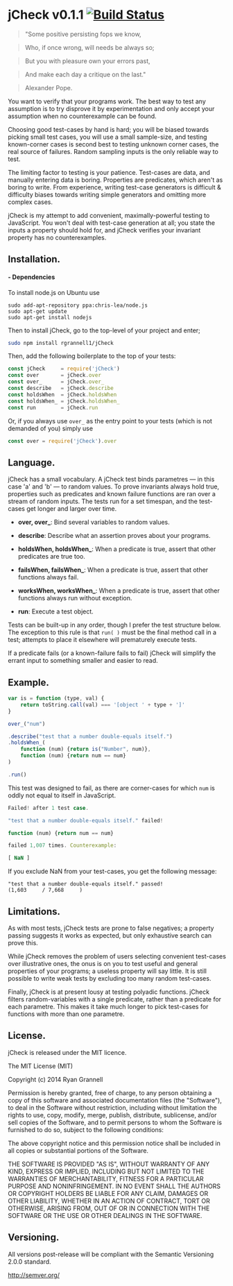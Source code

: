 
jCheck v0.1.1 [![Build Status](https://travis-ci.org/rgrannell1/jCheck.png?branch=master)](https://travis-ci.org/rgrannell1/jCheck)
======

> "Some positive persisting fops we know,

> Who, if once wrong, will needs be always so;

> But you with pleasure own your errors past,

> And make each day a critique on the last."

> Alexander Pope.

You want to verify that your programs work. The best way to test any assumption is to try disprove it
by experimentation and only accept your assumption when no counterexample can be found.

Choosing good test-cases by hand is hard; you will be biased towards picking small test cases,
you will use a small sample-size, and testing known-corner cases is second best to testing
unknown corner cases, the real source of failures. Random sampling inputs is the only
reliable way to test.

The limiting factor to testing is your patience. Test-cases are data, and manually entering data
is boring. Properties are predicates, which aren't as boring to write. From experience, writing
test-case generators is difficult & difficulty biases towards writing simple generators and
omitting more complex cases.

jCheck is my attempt to add convenient, maximally-powerful testing to JavaScript. You won't deal with
test-case generation at all; you state the inputs a property should hold for, and jCheck verifies your
invariant property has no counterexamples.

## Installation.

#### - Dependencies

To install node.js on Ubuntu use

```
sudo add-apt-repository ppa:chris-lea/node.js
sudo apt-get update
sudo apt-get install nodejs
```

Then to install jCheck, go to the top-level of your project and enter;

```bash
sudo npm install rgrannell1/jCheck
```

Then, add the following boilerplate to the top of your tests:

```js
const jCheck     = require('jCheck')
const over       = jCheck.over
const over_      = jCheck.over_
const describe   = jCheck.describe
const holdsWhen  = jCheck.holdsWhen
const holdsWhen_ = jCheck.holdsWhen_
const run        = jCheck.run
```

Or, if you always use `over_` as the entry point to your tests (which is not demanded of you)
simply use

```js
const over = require('jCheck').over
```

## Language.

jCheck has a small vocabulary. A jCheck test binds parametres — in this case 'a' and 'b' — to
random values. To prove invariants always hold true, properties such as predicates and known
failure functions are ran over a stream of random inputs. The tests run for a set timespan,
and the test-cases get longer and larger over time.

* **over, over_**: Bind several variables to random values.

* **describe**: Describe what an assertion proves about your programs.

* **holdsWhen, holdsWhen_**: When a predicate is true, assert that other predicates are true too.

* **failsWhen, failsWhen_**: When a predicate is true, assert that other functions always fail.

* **worksWhen, worksWhen_**: When a predicate is true, assert that other functions always run
without exception.

* **run**: Execute a test object.

Tests can be built-up in any order, though I prefer the test structure below. The exception to this
rule is that `run( )` must be the final method call in a test; attempts to place it elsewhere will
prematurely execute tests.

If a predicate fails (or a known-failure fails to fail) jCheck will simplify the errant
input to something smaller and easier to read.

## Example.

```js
var is = function (type, val) {
	return toString.call(val) === '[object ' + type + ']'
}

over_("num")

.describe("test that a number double-equals itself.")
.holdsWhen_(
	function (num) {return is("Number", num)},
	function (num) {return num == num}
)

.run()
```

This test was designed to fail, as there are corner-cases for which `num` is
oddly not equal to itself in JavaScript.

```js
Failed! after 1 test case.

"test that a number double-equals itself." failed!

function (num) {return num == num}

failed 1,007 times. Counterexample:

[ NaN ]
```

If you exclude NaN from your test-cases, you get the following message:

```
"test that a number double-equals itself." passed!                            (1,603     / 7,668     )
```

## Limitations.

As with most tests, jCheck tests are prone to false negatives;
a property passing suggests it works as expected, but only exhaustive search
can prove this.

While jCheck removes the problem of users selecting convenient test-cases over
illustrative ones, the onus is on you to test useful and general properties of
your programs; a useless property will say little. It is still possible to write
weak tests by excluding too many random test-cases.

Finally, jCheck is at present lousy at testing polyadic functions. jCheck filters
random-variables with a single predicate, rather than a predicate for each parametre.
This makes it take much longer to pick test-cases for functions with more than one parametre.

## License.

jCheck is released under the MIT licence.

The MIT License (MIT)

Copyright (c) 2014 Ryan Grannell

Permission is hereby granted, free of charge, to any person obtaining a copy
of this software and associated documentation files (the "Software"), to deal
in the Software without restriction, including without limitation the rights
to use, copy, modify, merge, publish, distribute, sublicense, and/or sell
copies of the Software, and to permit persons to whom the Software is
furnished to do so, subject to the following conditions:

The above copyright notice and this permission notice shall be included in all
copies or substantial portions of the Software.

THE SOFTWARE IS PROVIDED "AS IS", WITHOUT WARRANTY OF ANY KIND, EXPRESS OR
IMPLIED, INCLUDING BUT NOT LIMITED TO THE WARRANTIES OF MERCHANTABILITY,
FITNESS FOR A PARTICULAR PURPOSE AND NONINFRINGEMENT. IN NO EVENT SHALL THE
AUTHORS OR COPYRIGHT HOLDERS BE LIABLE FOR ANY CLAIM, DAMAGES OR OTHER
LIABILITY, WHETHER IN AN ACTION OF CONTRACT, TORT OR OTHERWISE, ARISING FROM,
OUT OF OR IN CONNECTION WITH THE SOFTWARE OR THE USE OR OTHER DEALINGS IN THE
SOFTWARE.

## Versioning.

All versions post-release will be compliant with the Semantic Versioning 2.0.0 standard.

http://semver.org/

